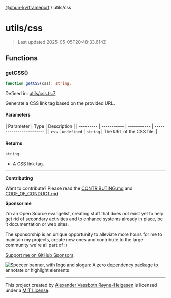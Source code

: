 [@phun-ky/frameport](../README.md) / utils/css

# utils/css

> Last updated 2025-05-05T20:48:33.614Z

## Functions

### getCSS()

```ts
function getCSS(css): string;
```

Defined in: [utils/css.ts:7](https://github.com/phun-ky/frameport/blob/main/src/utils/css.ts#L7)

Generate a CSS link tag based on the provided URL.

#### Parameters

| Parameter | Type        | Description |
| --------- | ----------- | ----------- | ------------------------ |
| `css`     | `undefined` | `string`    | The URL of the CSS file. |

#### Returns

`string`

- A CSS link tag.

---

**Contributing**

Want to contribute? Please read the [CONTRIBUTING.md](https://github.com/phun-ky/frameport/blob/main/CONTRIBUTING.md) and [CODE_OF_CONDUCT.md](https://github.com/phun-ky/frameport/blob/main/CODE_OF_CONDUCT.md)

**Sponsor me**

I'm an Open Source evangelist, creating stuff that does not exist yet to help get rid of secondary activities and to enhance systems already in place, be it documentation or web sites.

The sponsorship is an unique opportunity to alleviate more hours for me to maintain my projects, create new ones and contribute to the large community we're all part of :)

[Support me on GitHub Sponsors](https://github.com/sponsors/phun-ky).

![Speccer banner, with logo and slogan: A zero dependency package to annotate or highlight elements](https://github.com/phun-ky/frameport/blob/main/public/frameport-banner.png?raw=true)

---

This project created by [Alexander Vassbotn Røyne-Helgesen](http://phun-ky.net) is licensed under a [MIT License](https://choosealicense.com/licenses/mit/).
